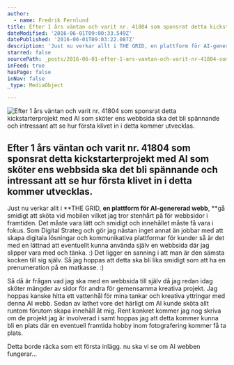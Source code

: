 ```yaml
---
author:
  - name: Fredrik Fernlund
title: Efter 1 års väntan och varit nr. 41804 som sponsrat detta kickstarterprojekt med AI som sköter ens webbsida ska det bli spännande och intressant att se hur första klivet in i detta kommer utvecklas.
dateModified: '2016-06-01T09:00:33.549Z'
datePublished: '2016-06-01T09:03:22.087Z'
description: 'Just nu verkar allt i THE GRID, en plattform för AI-genererad webb, gå smidigt att sköta vid mobilen vilket jag tror stenhårt på för webbsidor i framtiden. Det måste vara lätt och smidigt och innehållet måste få vara i fokus. Som Digital Strateg och gör jag nästan inget annat än jobbar med att skapa digitala lösningar och kommunikativa plattformar för kunder så är det med en lättnad att eventuellt kunna använda själv en webbsida där jag slipper vara med och tänka. :) Det ligger en sanning i att man är den sämsta kocken till sig själv. Så jag hoppas att detta ska bli lika smidigt som att ha en prenumeration på en matkasse. :)'
starred: false
sourcePath: _posts/2016-06-01-efter-1-ars-vantan-och-varit-nr-41804-som-sponsrat-detta-ki.md
inFeed: true
hasPage: false
inNav: false
_type: MediaObject

---
```

![Efter 1 års väntan och varit nr. 41804 som sponsrat detta kickstarterprojekt med AI som sköter ens webbsida ska det bli spännande och intressant att se hur första klivet in i detta kommer utvecklas.](https://the-grid-user-content.s3-us-west-2.amazonaws.com/485ef83e-ba77-47b2-bebc-b0b57c24dee0.jpg)

## Efter 1 års väntan och varit nr. **41804** som sponsrat detta kickstarterprojekt med AI som sköter ens webbsida ska det bli spännande och intressant att se hur första klivet in i detta kommer utvecklas.

Just nu verkar allt i **THE GRID, **en plattform för AI-genererad webb**, **gå smidigt att sköta vid mobilen vilket jag tror stenhårt på för webbsidor i framtiden. Det måste vara lätt och smidigt och innehållet måste få vara i fokus. Som Digital Strateg och gör jag nästan inget annat än jobbar med att skapa digitala lösningar och kommunikativa plattformar för kunder så är det med en lättnad att eventuellt kunna använda själv en webbsida där jag slipper vara med och tänka. :) Det ligger en sanning i att man är den sämsta kocken till sig själv. Så jag hoppas att detta ska bli lika smidigt som att ha en prenumeration på en matkasse. :)

Så då är frågan vad jag ska med en webbsida till själv då jag redan idag sköter mängder av sidor för andra för gemensamma kreativa projekt. Jag hoppas kanske hitta ett vattenhål för mina tankar och kreativa yttringar med denna AI webb. Sedan av lathet vore det härligt om AI kunde sköta allt runtom förutom skapa innehåll åt mig. Rent konkret kommer jag nog skriva om de projekt jag är involverad i samt hoppas jag att detta kommer kunna bli en plats där en eventuell framtida hobby inom fotografering kommer få ta plats.

Detta borde räcka som ett första inlägg. nu ska vi se om AI webben fungerar...